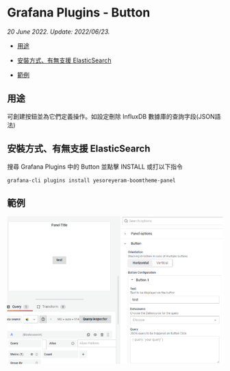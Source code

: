 # Grafana Plugins - Button

*20 June 2022. Update: 2022/06/23.*

* [用途](#use)

* [安裝方式、有無支援 ElasticSearch](#install)

* [範例](#example)

<h2 id="use">用途</h2>

可創建按鈕並為它們定義操作。如設定刪除 InfluxDB 數據庫的查詢字段(JSON語法)

<h2 id="install">安裝方式、有無支援 ElasticSearch</h2>

搜尋 Grafana Plugins 中的 Button 並點擊 INSTALL 或打以下指令

    grafana-cli plugins install yesoreyeram-boomtheme-panel

<h2 id="example">範例</h2>

![img](button.png)

